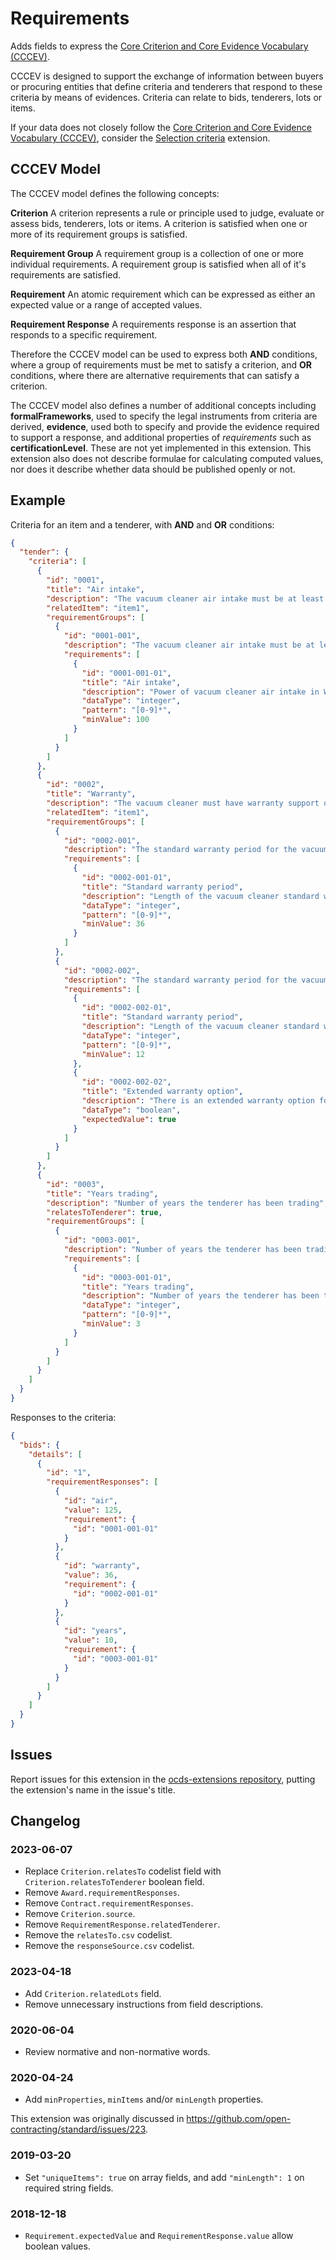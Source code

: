 # Requirements

Adds fields to express the [Core Criterion and Core Evidence Vocabulary (CCCEV)](https://semiceu.github.io/CCCEV/).

CCCEV is designed to support the exchange of information between buyers or procuring entities that define criteria and tenderers that respond to these criteria by means of evidences. Criteria can relate to bids, tenderers, lots or items.

If your data does not closely follow the [Core Criterion and Core Evidence Vocabulary (CCCEV)](https://semiceu.github.io/CCCEV/), consider the [Selection criteria](https://extensions.open-contracting.org/en/extensions/selectionCriteria/master/) extension.

## CCCEV Model

The CCCEV model defines the following concepts:

**Criterion**
A criterion represents a rule or principle used to judge, evaluate or assess bids, tenderers, lots or items. A criterion is satisfied when one or more of its requirement groups is satisfied.

**Requirement Group**
A requirement group is a collection of one or more individual requirements. A requirement group is satisfied when all of it's requirements are satisfied.

**Requirement**
An atomic requirement which can be expressed as either an expected value or a range of accepted values.

**Requirement Response**
A requirements response is an assertion that responds to a specific requirement.

Therefore the CCCEV model can be used to express both **AND** conditions, where a group of requirements must be met to satisfy a criterion, and **OR** conditions, where there are alternative requirements that can satisfy a criterion.

The CCCEV model also defines a number of additional concepts including **formalFrameworks**, used to specify the legal instruments from criteria are derived, **evidence**, used both to specify and provide the evidence required to support a response, and additional properties of *requirements* such as **certificationLevel**. These are not yet implemented in this extension. This extension also does not describe formulae for calculating computed values, nor does it describe whether data should be published openly or not.

## Example

Criteria for an item and a tenderer, with **AND** and **OR** conditions:

```json
{
  "tender": {
    "criteria": [
      {
        "id": "0001",
        "title": "Air intake",
        "description": "The vacuum cleaner air intake must be at least 100W",
        "relatedItem": "item1",
        "requirementGroups": [
          {
            "id": "0001-001",
            "description": "The vacuum cleaner air intake must be at least 100W",
            "requirements": [
              {
                "id": "0001-001-01",
                "title": "Air intake",
                "description": "Power of vacuum cleaner air intake in W",
                "dataType": "integer",
                "pattern": "[0-9]*",
                "minValue": 100
              }
            ]
          }
        ]
      },
      {
        "id": "0002",
        "title": "Warranty",
        "description": "The vacuum cleaner must have warranty support options for at least 36 months",
        "relatedItem": "item1",
        "requirementGroups": [
          {
            "id": "0002-001",
            "description": "The standard warranty period for the vacuum cleaner must be at least 36 months",
            "requirements": [
              {
                "id": "0002-001-01",
                "title": "Standard warranty period",
                "description": "Length of the vacuum cleaner standard warranty period in months",
                "dataType": "integer",
                "pattern": "[0-9]*",
                "minValue": 36
              }
            ]
          },
          {
            "id": "0002-002",
            "description": "The standard warranty period for the vacuum cleaner must be at least 12 months with an option to extend to 36 months",
            "requirements": [
              {
                "id": "0002-002-01",
                "title": "Standard warranty period",
                "description": "Length of the vacuum cleaner standard warranty period in months",
                "dataType": "integer",
                "pattern": "[0-9]*",
                "minValue": 12
              },
              {
                "id": "0002-002-02",
                "title": "Extended warranty option",
                "description": "There is an extended warranty option for at least 36 months",
                "dataType": "boolean",
                "expectedValue": true
              }
            ]
          }
        ]
      },
      {
        "id": "0003",
        "title": "Years trading",
        "description": "Number of years the tenderer has been trading",
        "relatesToTenderer": true,
        "requirementGroups": [
          {
            "id": "0003-001",
            "description": "Number of years the tenderer has been trading",
            "requirements": [
              {
                "id": "0003-001-01",
                "title": "Years trading",
                "description": "Number of years the tenderer has been trading",
                "dataType": "integer",
                "pattern": "[0-9]*",
                "minValue": 3
              }
            ]
          }
        ]
      }
    ]
  }
}
```

Responses to the criteria:

```json
{
  "bids": {
    "details": [
      {
        "id": "1",
        "requirementResponses": [
          {
            "id": "air",
            "value": 125,
            "requirement": {
              "id": "0001-001-01"
            }
          },
          {
            "id": "warranty",
            "value": 36,
            "requirement": {
              "id": "0002-001-01"
            }
          },
          {
            "id": "years",
            "value": 10,
            "requirement": {
              "id": "0003-001-01"
            }
          }
        ]
      }
    ]
  }
}
```

## Issues

Report issues for this extension in the [ocds-extensions repository](https://github.com/open-contracting/ocds-extensions/issues), putting the extension's name in the issue's title.

## Changelog

### 2023-06-07

- Replace `Criterion.relatesTo` codelist field with `Criterion.relatesToTenderer` boolean field.
- Remove `Award.requirementResponses`.
- Remove `Contract.requirementResponses`.
- Remove `Criterion.source`.
- Remove `RequirementResponse.relatedTenderer`.
- Remove the `relatesTo.csv` codelist.
- Remove the `responseSource.csv` codelist.

### 2023-04-18

- Add `Criterion.relatedLots` field.
- Remove unnecessary instructions from field descriptions.

### 2020-06-04

- Review normative and non-normative words.

### 2020-04-24

- Add `minProperties`, `minItems` and/or `minLength` properties.

This extension was originally discussed in <https://github.com/open-contracting/standard/issues/223>.

### 2019-03-20

- Set `"uniqueItems": true` on array fields, and add `"minLength": 1` on required string fields.

### 2018-12-18

- `Requirement.expectedValue` and `RequirementResponse.value` allow boolean values.

